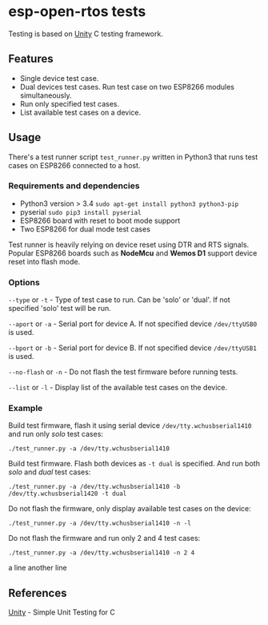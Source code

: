# esp-open-rtos tests

Testing is based on [Unity](https://github.com/ThrowTheSwitch/Unity)
C testing framework.

## Features

* Single device test case.
* Dual devices test cases. Run test case on two ESP8266 modules simultaneously.
* Run only specified test cases.
* List available test cases on a device.

## Usage

There's a test runner script `test_runner.py` written in Python3 that runs
test cases on ESP8266 connected to a host.

### Requirements and dependencies

* Python3 version > 3.4 `sudo apt-get install python3 python3-pip`
* pyserial `sudo pip3 install pyserial`
* ESP8266 board with reset to boot mode support
* Two ESP8266 for dual mode test cases

Test runner is heavily relying on device reset using DTR and RTS signals.
Popular ESP8266 boards such as **NodeMcu** and **Wemos D1** support device
reset into flash mode.

### Options

`--type` or `-t` - Type of test case to run. Can be 'solo' or 'dual'.
If not specified 'solo' test will be run.

`--aport` or `-a` - Serial port for device A.
If not specified device `/dev/ttyUSB0` is used.

`--bport` or `-b` - Serial port for device B.
If not specified device `/dev/ttyUSB1` is used.

`--no-flash` or `-n` - Do not flash the test firmware before running tests.

`--list` or `-l` - Display list of the available test cases on the device.

### Example

Build test firmware, flash it using serial device `/dev/tty.wchusbserial1410`
and run only *solo* test cases:

`./test_runner.py -a /dev/tty.wchusbserial1410`

Build test firmware. Flash both devices as `-t dual` is specified. And run both
*solo* and *dual* test cases:

`./test_runner.py -a /dev/tty.wchusbserial1410 -b /dev/tty.wchusbserial1420 -t dual`

Do not flash the firmware, only display available test cases on the device:

`./test_runner.py -a /dev/tty.wchusbserial1410 -n -l`

Do not flash the firmware and run only 2 and 4 test cases:

`./test_runner.py -a /dev/tty.wchusbserial1410 -n 2 4`

a line
another line

## References

[Unity](https://github.com/ThrowTheSwitch/Unity) - Simple Unit Testing for C
